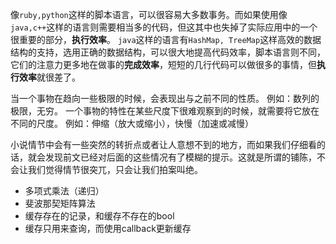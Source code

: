 像`ruby,python`这样的脚本语言，可以很容易大多数事务。而如果使用像`java,c++`这样的语言则需要相当多的代码，但这其中也失掉了实际应用中的一个很重要的部分，**执行效率**。
`java`这样的语言有`HashMap, TreeMap`这样高效的数据结构的支持，选用正确的数据结构，可以很大地提高代码效率，脚本语言则不同，它们的注意力更多地在做事的**完成效率**，短短的几行代码可以做很多的事情，但**执行效率**就很差了。

当一个事物在趋向一些极限的时候，会表现出与之前不同的性质。
例如：数列的极限，无穷。
一个事物的特性在某些尺度下很难观察到的时候，就需要将它放在不同的尺度。
例如：伸缩（放大或缩小），快慢（加速或减慢）

小说情节中会有一些突然的转折点或者让人意想不到的地方，而如果我们仔细看的话，就会发现前文已经对后面的这些情况有了模糊的提示。这就是所谓的铺陈，不会让我们觉得情节很突兀，只会让我们拍案叫绝。

+ 多项式乘法（递归）
+ 斐波那契矩阵算法
+ 缓存存在的记录，和缓存不存在的bool
+ 缓存只用来查询，而使用callback更新缓存
